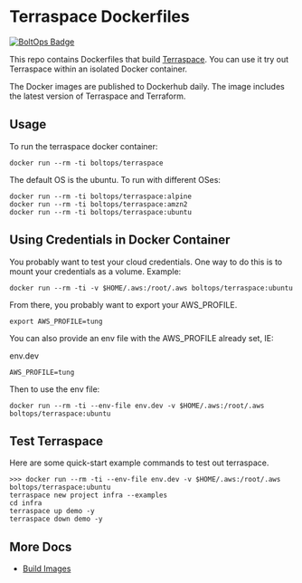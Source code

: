 # Terraspace Dockerfiles

[![BoltOps Badge](https://img.boltops.com/boltops/badges/boltops-badge.png)](https://www.boltops.com)

This repo contains Dockerfiles that build [Terraspace](https://terraspace.cloud/). You can use it try out Terraspace within an isolated Docker container.

The Docker images are published to Dockerhub daily. The image includes the latest version of Terraspace and Terraform.

## Usage

To run the terraspace docker container:

    docker run --rm -ti boltops/terraspace

The default OS is the ubuntu. To run with different OSes:

    docker run --rm -ti boltops/terraspace:alpine
    docker run --rm -ti boltops/terraspace:amzn2
    docker run --rm -ti boltops/terraspace:ubuntu

## Using Credentials in Docker Container

You probably want to test your cloud credentials. One way to do this is to mount your credentials as a volume. Example:

    docker run --rm -ti -v $HOME/.aws:/root/.aws boltops/terraspace:ubuntu

From there, you probably want to export your AWS_PROFILE.

    export AWS_PROFILE=tung

You can also provide an env file with the AWS_PROFILE already set, IE:

env.dev

    AWS_PROFILE=tung

Then to use the env file:

    docker run --rm -ti --env-file env.dev -v $HOME/.aws:/root/.aws boltops/terraspace:ubuntu

## Test Terraspace

Here are some quick-start example commands to test out terraspace.

    >>> docker run --rm -ti --env-file env.dev -v $HOME/.aws:/root/.aws boltops/terraspace:ubuntu
    terraspace new project infra --examples
    cd infra
    terraspace up demo -y
    terraspace down demo -y

## More Docs

* [Build Images](readme/build-images.md)
